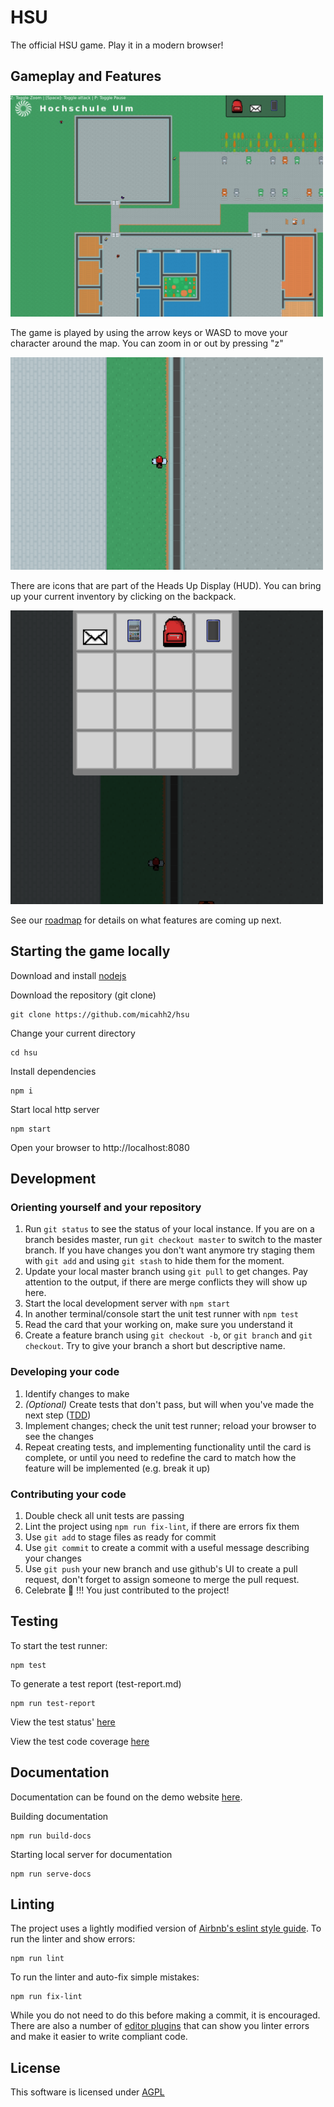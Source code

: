 # HSU

The official HSU game. Play it in a modern browser!

## Gameplay and Features

<img alt="overview" src="./extra/overview.png" style="width: 500px" />

The game is played by using the arrow keys or WASD to move your character around the map. 
You can zoom in or out by pressing "z"

<img alt="zoom" src="./extra/zoomed.png" style="width: 500px" />

There are icons that are part of the Heads Up Display (HUD).
You can bring up your current inventory by clicking on the backpack.

<img alt="inventory" src="./extra/inventory.png" style="width: 500px" />

See our [roadmap](https://micah.dvyld.com/hsu/docs#roadmap) for details on what features are coming up next.

## Starting the game locally

Download and install [nodejs](https://nodejs.org/)

Download the repository (git clone)

    git clone https://github.com/micahh2/hsu

Change your current directory

    cd hsu

Install dependencies

    npm i

Start local http server

    npm start

Open your browser to http://localhost:8080

## Development

### Orienting yourself and your repository
1. Run `git status` to see the status of your local instance. If you are on a branch besides master, run `git checkout master` to switch to the master branch. If you have changes you don't want anymore try staging them with `git add` and using `git stash` to hide them for the moment.
1. Update your local master branch using `git pull` to get changes. Pay attention to the output, if there are merge conflicts they will show up here.
1. Start the local development server with `npm start`
1. In another terminal/console start the unit test runner with `npm test`
1. Read the card that your working on, make sure you understand it
1. Create a feature branch using `git checkout -b`, or `git branch` and `git checkout`. Try to give your branch a short but descriptive name.

### Developing your code
1. Identify changes to make
1. *(Optional)* Create tests that don't pass, but will when you've made the next step ([TDD](https://en.wikipedia.org/wiki/Test-driven_development))
1. Implement changes; check the unit test runner; reload your browser to see the changes
1. Repeat creating tests, and implementing functionality until the card is complete, or until you need to redefine the card to match how the feature will be implemented (e.g. break it up)

### Contributing your code
1. Double check all unit tests are passing
1. Lint the project using `npm run fix-lint`, if there are errors fix them
1. Use `git add` to stage files as ready for commit
1. Use `git commit` to create a commit with a useful message describing your changes
1. Use `git push` your new branch and use github's UI to create a pull request, don't forget to assign someone to merge the pull request. 
1. Celebrate 🎉 !!! You just contributed to the project!

## Testing

To start the test runner:

    npm test

To generate a test report (test-report.md)

    npm run test-report


View the test status' [here](https://micah.dvyld.com/hsu/docs#tests)

View the test code coverage [here](https://micah.dvyld.com/hsu/coverage/index.html)

## Documentation

Documentation can be found on the demo website [here](https://micah.dvyld.com/hsu/docs).

Building documentation

    npm run build-docs

Starting local server for documentation

    npm run serve-docs

## Linting

The project uses a lightly modified version of [Airbnb's eslint style guide](https://github.com/airbnb/javascript).
To run the linter and show errors:

    npm run lint

To run the linter and auto-fix simple mistakes:

    npm run fix-lint

While you do not need to do this before making a commit, it is encouraged.
There are also a number of [editor plugins](https://eslint.org/docs/user-guide/integrations#editors) that can show you linter errors and make it easier to write compliant code.

## License

This software is licensed under [AGPL](https://www.gnu.org/licenses/agpl-3.0.en.html)
